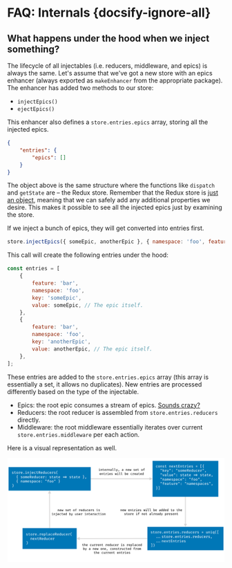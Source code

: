 # FAQ: Internals {docsify-ignore-all}

## What happens under the hood when we inject something?

The lifecycle of all injectables (i.e. reducers, middleware, and epics) is
always the same. Let's assume that we've got a new store with an epics enhancer (always exported as
`makeEnhancer` from the appropriate package). The enhancer has added two methods to our store:

- `injectEpics()`
- `ejectEpics()`

This enhancer also defines a `store.entries.epics` array, storing all the injected epics.

```json
{
	"entries": {
		"epics": []
	}
}
```

The object above is the same structure where the functions like `dispatch` and `getState` are – the Redux store. Remember that the Redux store is [just an object](https://redux.js.org/api/store), meaning that we can safely add any additional properties we desire. This makes it possible to see all the injected epics just by examining the store.

If we inject a bunch of epics, they will get converted into entries first.

```js
store.injectEpics({ someEpic, anotherEpic }, { namespace: 'foo', feature: 'bar' });
```

This call will create the following entries under the hood:

```js
const entries = [
	{
		feature: 'bar',
		namespace: 'foo',
		key: 'someEpic',
		value: someEpic, // The epic itself.
	},
	{
		feature: 'bar',
		namespace: 'foo',
		key: 'anotherEpic',
		value: anotherEpic, // The epic itself.
	},
];
```

These entries are added to the `store.entries.epics` array (this array is essentially a set, it allows no duplicates). New entries are processed differently based on the type of the injectable.

- Epics: the root epic consumes a stream of epics. [Sounds crazy?](https://redux-observable.js.org/docs/recipes/AddingNewEpicsAsynchronously.html)
- Reducers: the root reducer is assembled from `store.entries.reducers` directly.
- Middleware: the root middleware essentially iterates over current `store.entries.middleware` per each action.

Here is a visual representation as well.

![](lifecycle.png)
